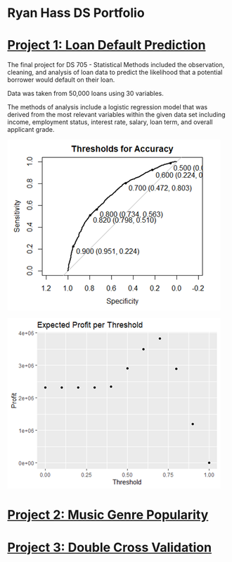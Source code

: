 # Ryan Hass DS Portfolio

# [Project 1: Loan Default Prediction](https://github.com/hassrm08/Loan_Predict)

The final project for DS 705 - Statistical Methods included the observation, cleaning, and analysis of loan data to predict the likelihood that a potential borrower would default on their loan.

Data was taken from 50,000 loans using 30 variables.

The methods of analysis include a logistic regression model that was derived from the most relevant variables within the given data set including income, employment status, interest rate, salary, loan term, and overall applicant grade.

![](/images/Loan%20Default%20Accuracy%20Threshold.png)

![](/images/Loan%20Default%20Profit%20Threshold.png)

# [Project 2: Music Genre Popularity](https://github.com/hassrm08/Genre_Twitter_Analysis)

# [Project 3: Double Cross Validation]()


  

